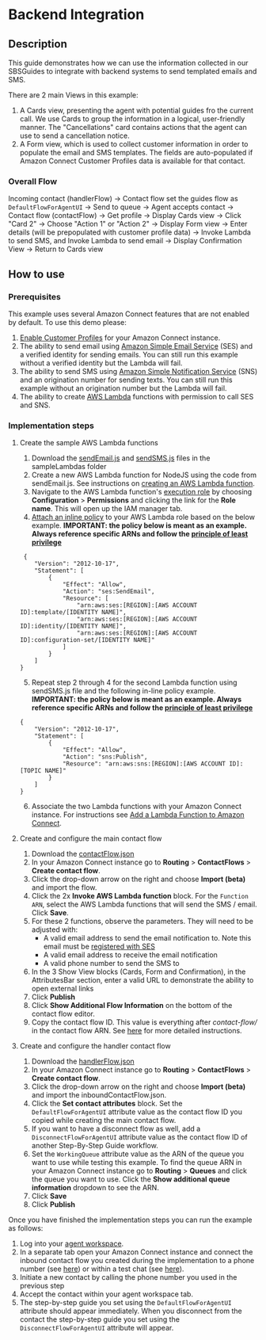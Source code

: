 # Backend Integration

## Description
This guide demonstrates how we can use the information collected in our SBSGuides to integrate with backend systems to send templated emails and SMS.

There are 2 main Views in this example:
1. A Cards view, presenting the agent with potential guides fro the current call. We use Cards to group the information in a logical, user-friendly manner. The "Cancellations" card contains actions that the agent can use to send a cancellation notice.
2. A Form view, which is used to collect customer information in order to populate the email and SMS templates. The fields are auto-populated if Amazon Connect Customer Profiles data is available for that contact.

### Overall Flow
Incoming contact (handlerFlow) -> Contact flow set the guides flow as `DefaultFlowForAgentUI` -> Send to queue -> Agent accepts contact -> Contact flow (contactFlow) -> Get profile -> Display Cards view -> Click "Card 2" -> Choose "Action 1" or "Action 2" -> Display Form view -> Enter details (will be prepopulated with customer profile data) -> Invoke Lambda to send SMS, and Invoke Lambda to send email -> Display Confirmation View -> Return to Cards view

## How to use

### Prerequisites
This example uses several Amazon Connect features that are not enabled by default. To use this demo please:
1. [Enable Customer Profiles](https://docs.aws.amazon.com/connect/latest/adminguide/enable-customer-profiles.html) for your Amazon Connect instance.
1. The ability to send email using [Amazon Simple Email Service](https://aws.amazon.com/ses/) (SES) and a verified identity for sending emails. You can still run this example without a verified identity but the Lambda will fail.
1. The ability to send SMS using [Amazon Simple Notification Service](https://aws.amazon.com/sns/) (SNS) and an origination number for sending texts. You can still run this example without an origination number but the Lambda will fail.
1. The ability to create [AWS Lambda](https://aws.amazon.com/lambda/) functions with permission to call SES and SNS.
### Implementation steps
1. Create the sample AWS Lambda functions
    1. Download the [sendEmail.js](./sampleLambdas/sendEmail.js) and [sendSMS.js](./sampleLambdas/sendSMS.js) files in the sampleLambdas folder
    1. Create a new AWS Lambda function for NodeJS using the code from sendEmail.js. See instructions on [creating an AWS Lambda function](https://docs.aws.amazon.com/lambda/latest/dg/lambda-nodejs.html).
    1. Navigate to the AWS Lambda function's [execution role](https://docs.aws.amazon.com/lambda/latest/dg/lambda-intro-execution-role.html) by choosing **Configuration** > **Permissions** and clicking the link for the **Role name**. This will open up the IAM manager tab.
    1. [Attach an inline policy](https://docs.aws.amazon.com/IAM/latest/UserGuide/access_policies_manage-attach-detach.html#add-policies-console) to your AWS Lambda role based on the below example. **IMPORTANT: the policy below is meant as an example. Always reference specific ARNs and follow the [principle of least privilege](https://docs.aws.amazon.com/IAM/latest/UserGuide/best-practices.html)**
    ```
     {
        "Version": "2012-10-17",
        "Statement": [
            {
                "Effect": "Allow",
                "Action": "ses:SendEmail",
                "Resource": [
                    "arn:aws:ses:[REGION]:[AWS ACCOUNT ID]:template/[IDENTITY NAME]",
                    "arn:aws:ses:[REGION]:[AWS ACCOUNT ID]:identity/[IDENTITY NAME]",
                    "arn:aws:ses:[REGION]:[AWS ACCOUNT ID]:configuration-set/[IDENTITY NAME]"
                ]
            }
        ]
    }
    ```
    5. Repeat step 2 through 4 for the second Lambda function using sendSMS.js file and the following in-line policy example. **IMPORTANT: the policy below is meant as an example. Always reference specific ARNs and follow the [principle of least privilege](https://docs.aws.amazon.com/IAM/latest/UserGuide/best-practices.html)**
    ```
    {
        "Version": "2012-10-17",
        "Statement": [
            {
                "Effect": "Allow",
                "Action": "sns:Publish",
                "Resource": "arn:aws:sns:[REGION]:[AWS ACCOUNT ID]:[TOPIC NAME]"
            }
        ]
    }
    ```
    6. Associate the two Lambda functions with your Amazon Connect instance. For instructions see [Add a Lambda Function to Amazon Connect](https://docs.aws.amazon.com/connect/latest/adminguide/connect-lambda-functions.html#add-lambda-function).

2. Create and configure the main contact flow
    1. Download the [contactFlow.json](./contactFlow.json)
    2. In your Amazon Connect instance go to **Routing** > **ContactFlows** > **Create contact flow**.
    3. Click the drop-down arrow on the right and choose **Import (beta)** and import the flow.
    4. Click the 2x **Invoke AWS Lambda function** block. For the `Function ARN`, select the AWS Lambda functions that will send the SMS / email. Click **Save**.
    5. For these 2 functions, observe the parameters. They will need to be adjusted with:
        - A valid email address to send the email notification to. Note this email must be [registered with SES](https://docs.aws.amazon.com/ses/latest/dg/creating-identities.html)
        - A valid email address to receive the email notification 
        - A valid phone number to send the SMS to
    6. In the 3 Show View blocks (Cards, Form and Confirmation), in the AttributesBar section, enter a valid URL to demonstrate the ability to open external links
    7. Click **Publish**
    8. Click **Show Additional Flow Information** on the bottom of the contact flow editor.
    9. Copy the contact flow ID. This value is everything after *contact-flow/* in the contact flow ARN. See [here](https://docs.aws.amazon.com/connect/latest/adminguide/find-contact-flow-id.html) for more detailed instructions.

2. Create and configure the handler contact flow
    1. Download the [handlerFlow.json](./handlerFlow.json)
    2. In your Amazon Connect instance go to **Routing** > **ContactFlows** > **Create contact flow**.
    3. Click the drop-down arrow on the right and choose **Import (beta)** and import the inboundContactFlow.json.
    4. Click the **Set contact attributes** block. Set the `DefaultFlowForAgentUI` attribute value as the contact flow ID you copied while creating the main contact flow.
    5. If you want to have a disconnect flow as well, add a `DisconnectFlowForAgentUI` attribute value as the contact flow ID of another Step-By-Step Guide workflow.
    6. Set the `WorkingQueue` attribute value as the ARN of the queue you want to use while testing this example. To find the queue ARN in your Amazon Connect instance go to **Routing** > **Queues** and click the queue you want to use. Click the **Show additional queue information** dropdown to see the ARN.
    7. Click **Save**
    8. Click **Publish**

Once you have finished the implementation steps you can run the example as follows:

1. Log into your [agent workspace](https://docs.aws.amazon.com/connect/latest/adminguide/agent-user-guide.html).
2. In a separate tab open your Amazon Connect instance and connect the inbound contact flow you created during the implementation to a phone number (see [here](https://docs.aws.amazon.com/connect/latest/adminguide/tutorial1-assign-contact-flow-to-number.html)) or within a test chat (see [here](https://docs.aws.amazon.com/connect/latest/adminguide/chat-testing.html#test-chat)).
3. Initiate a new contact by calling the phone number you used in the previous step 
4. Accept the contact within your agent workspace tab.
5. The step-by-step guide you set using the `DefaultFlowForAgentUI` attribute should appear immediately. When you disconnect from the contact the step-by-step guide you set using the `DisconnectFlowForAgentUI` attribute will appear.